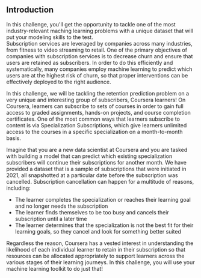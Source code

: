 ## Introduction
In this challenge, you'll get the opportunity to tackle one of the most industry-relevant maching learning problems with a unique dataset that will put your modeling skills to the test.<br>
Subscription services are leveraged by companies across many industries, from fitness to video streaming to retail. One of the primary objectives of companies with subscription services is to decrease churn and ensure that users are retained as subscribers. In order to do this efficiently and systematically, many companies employ machine learning to predict which users are at the highest risk of churn, so that proper interventions can be effectively deployed to the right audience.

In this challenge, we will be tackling the retention prediction problem on a very unique and interesting group of subscribers, Coursera learners! On Coursera, learners can subscribe to sets of courses in order to gain full access to graded assignments, hands-on projects, and course completion certificates. One of the most common ways that learners subscribe to content is via Specialization Subscriptions, which give learners unlimited access to the courses in a specific specialization on a month-to-month basis.

Imagine that you are a new data scientist at Coursera and you are tasked with building a model that can predict which existing specialization subscribers will continue their subscriptions for another month. We have provided a dataset that is a sample of subscriptions that were initiated in 2021, all snapshotted at a particular date before the subscription was cancelled. Subscription cancellation can happen for a multitude of reasons, including:

- The learner completes the specialization or reaches their learning goal and no longer needs the subscription
- The learner finds themselves to be too busy and cancels their subscription until a later time
- The learner determines that the specialization is not the best fit for their learning goals, so they cancel and look for something better suited

Regardless the reason, Coursera has a vested interest in understanding the likelihood of each individual learner to retain in their subscription so that resources can be allocated appropriately to support learners across the various stages of their learning journeys. In this challenge, you will use your machine learning toolkit to do just that!